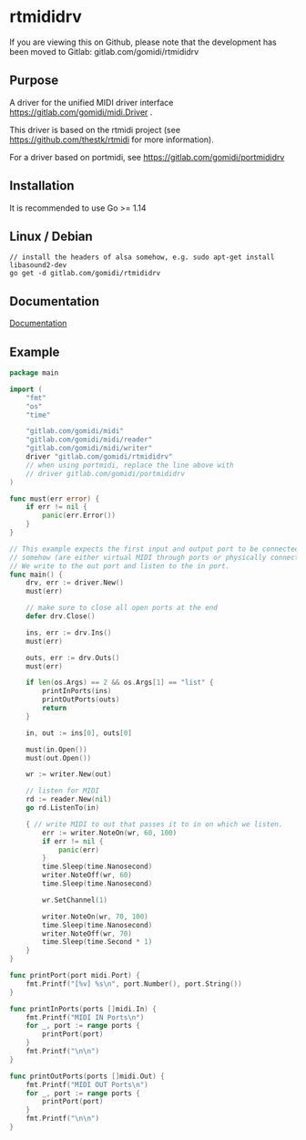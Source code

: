 # rtmididrv

If you are viewing this on Github, please note that the development has been moved to Gitlab: gitlab.com/gomidi/rtmididrv

## Purpose

A driver for the unified MIDI driver interface https://gitlab.com/gomidi/midi.Driver .

This driver is based on the rtmidi project (see https://github.com/thestk/rtmidi for more information).

For a driver based on portmidi, see https://gitlab.com/gomidi/portmididrv

## Installation

It is recommended to use Go >= 1.14

## Linux / Debian

```
// install the headers of alsa somehow, e.g. sudo apt-get install libasound2-dev
go get -d gitlab.com/gomidi/rtmididrv
```

## Documentation

[Documentation](https://pkg.go.dev/gitlab.com/gomidi/rtmididrv)


## Example

```go
package main

import (
	"fmt"
	"os"
	"time"

	"gitlab.com/gomidi/midi"
	"gitlab.com/gomidi/midi/reader"
	"gitlab.com/gomidi/midi/writer"
	driver "gitlab.com/gomidi/rtmididrv"
	// when using portmidi, replace the line above with
	// driver gitlab.com/gomidi/portmididrv
)

func must(err error) {
	if err != nil {
		panic(err.Error())
	}
}

// This example expects the first input and output port to be connected
// somehow (are either virtual MIDI through ports or physically connected).
// We write to the out port and listen to the in port.
func main() {
	drv, err := driver.New()
	must(err)

	// make sure to close all open ports at the end
	defer drv.Close()

	ins, err := drv.Ins()
	must(err)

	outs, err := drv.Outs()
	must(err)

	if len(os.Args) == 2 && os.Args[1] == "list" {
		printInPorts(ins)
		printOutPorts(outs)
		return
	}

	in, out := ins[0], outs[0]

	must(in.Open())
	must(out.Open())

	wr := writer.New(out)

	// listen for MIDI
	rd := reader.New(nil)
	go rd.ListenTo(in)

	{ // write MIDI to out that passes it to in on which we listen.
		err := writer.NoteOn(wr, 60, 100)
		if err != nil {
			panic(err)
		}
		time.Sleep(time.Nanosecond)
		writer.NoteOff(wr, 60)
		time.Sleep(time.Nanosecond)

		wr.SetChannel(1)

		writer.NoteOn(wr, 70, 100)
		time.Sleep(time.Nanosecond)
		writer.NoteOff(wr, 70)
		time.Sleep(time.Second * 1)
	}
}

func printPort(port midi.Port) {
	fmt.Printf("[%v] %s\n", port.Number(), port.String())
}

func printInPorts(ports []midi.In) {
	fmt.Printf("MIDI IN Ports\n")
	for _, port := range ports {
		printPort(port)
	}
	fmt.Printf("\n\n")
}

func printOutPorts(ports []midi.Out) {
	fmt.Printf("MIDI OUT Ports\n")
	for _, port := range ports {
		printPort(port)
	}
	fmt.Printf("\n\n")
}

```
